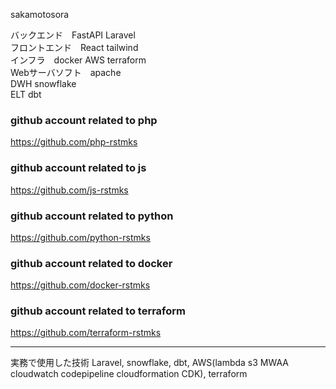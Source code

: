 sakamotosora

バックエンド　FastAPI Laravel
\
フロントエンド　React tailwind
\
インフラ　docker AWS terraform
\
Webサーバソフト　apache
\
DWH snowflake
\
ELT dbt

### github account related to php

https://github.com/php-rstmks

### github account related to js

https://github.com/js-rstmks

### github account related to python

https://github.com/python-rstmks

### github account related to docker

https://github.com/docker-rstmks

### github account related to terraform

https://github.com/terraform-rstmks

***

実務で使用した技術
Laravel, snowflake, dbt, AWS(lambda s3 MWAA cloudwatch codepipeline cloudformation CDK), terraform